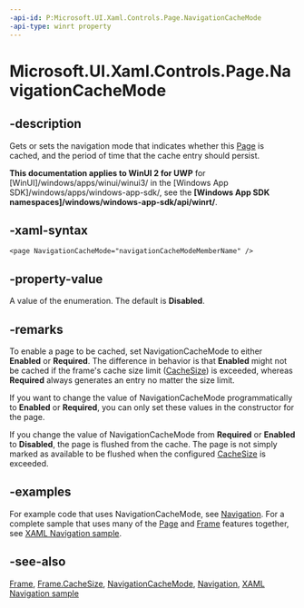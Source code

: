 ```yaml
---
-api-id: P:Microsoft.UI.Xaml.Controls.Page.NavigationCacheMode
-api-type: winrt property
---
```


<!-- Property syntax
public Windows.UI.Xaml.Navigation.NavigationCacheMode NavigationCacheMode { get;  set; }
-->

# Microsoft.UI.Xaml.Controls.Page.NavigationCacheMode

## -description
Gets or sets the navigation mode that indicates whether this [Page](page.md) is cached, and the period of time that the cache entry should persist.

**This documentation applies to WinUI 2 for UWP** for [WinUI]/windows/apps/winui/winui3/ in the [Windows App SDK]/windows/apps/windows-app-sdk/, see the **[Windows App SDK namespaces]/windows/windows-app-sdk/api/winrt/**.

## -xaml-syntax
```xaml
<page NavigationCacheMode="navigationCacheModeMemberName" />
```


## -property-value
A value of the enumeration. The default is **Disabled**.

## -remarks
To enable a page to be cached, set NavigationCacheMode to either **Enabled** or **Required**. The difference in behavior is that **Enabled** might not be cached if the frame's cache size limit ([CacheSize](frame_cachesize.md)) is exceeded, whereas **Required** always generates an entry no matter the size limit.

If you want to change the value of NavigationCacheMode programmatically to **Enabled** or **Required**, you can only set these values in the constructor for the page.

If you change the value of NavigationCacheMode from **Required** or **Enabled** to **Disabled**, the page is flushed from the cache. The page is not simply marked as available to be flushed when the configured [CacheSize](frame_cachesize.md) is exceeded.

## -examples
For example code that uses NavigationCacheMode, see [Navigation](/windows/uwp/layout/navigation-basics). For a complete sample that uses many of the [Page](page.md) and [Frame](frame.md) features together, see [XAML Navigation sample](https://github.com/microsoft/Windows-universal-samples/tree/master/Samples/XamlNavigation).

## -see-also
[Frame](frame.md), [Frame.CacheSize](frame_cachesize.md), [NavigationCacheMode](../microsoft.ui.xaml.navigation/navigationcachemode.md), [Navigation](/windows/uwp/layout/navigation-basics), [XAML Navigation sample](https://github.com/microsoft/Windows-universal-samples/tree/master/Samples/XamlNavigation)
